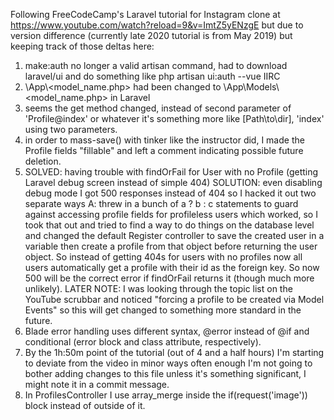 Following FreeCodeCamp's Laravel tutorial for Instagram clone at https://www.youtube.com/watch?reload=9&v=ImtZ5yENzgE but due to version difference (currently late 2020 tutorial is from May 2019) but keeping track of those deltas here:

1. make:auth no longer a valid artisan command, had to download laravel/ui and do something like php artisan ui:auth --vue IIRC
2. \App\\\<model_name.php> had been changed to \App\Models\\\<model_name.php> in Laravel
3. seems the get method changed, instead of second parameter of 'Profile@index' or whatever it's something more like [Path\to\dir], 'index' using two parameters.
4. in order to mass-save() with tinker like the instructor did, I made the Profile fields "fillable" and left a comment indicating possible future deletion.
5. SOLVED: having trouble with findOrFail for User with no Profile (getting Laravel debug screen instead of simple 404) SOLUTION: even disabling debug mode I got 500 responses instead of 404 so I hacked it out two separate ways A: threw in a bunch of a ? b : c statements to guard against accessing profile fields for profileless users which worked, so I took that out and tried to find a way to do things on the database level and changed the default Register controller to save the created user in a variable then create a profile from that object before returning the user object. So instead of getting 404s for users with no profiles now all users automatically get a profile with their id as the foreign key. So now 500 will be the correct error if findOrFail returns it (though much more unlikely). LATER NOTE: I was looking through the topic list on the YouTube scrubbar and noticed "forcing a profile to be created via Model Events" so this will get changed to something more standard in the future.
6. Blade error handling uses different syntax, @error instead of @if and conditional (error block and class attribute, respectively).
7. By the 1h:50m point of the tutorial (out of 4 and a half hours) I'm starting to deviate from the video in minor ways often enough I'm not going to bother adding changes to this file unless it's something significant, I might note it in a commit message.
8. In ProfilesController I use array_merge inside the if(request('image')) block instead of outside of it.